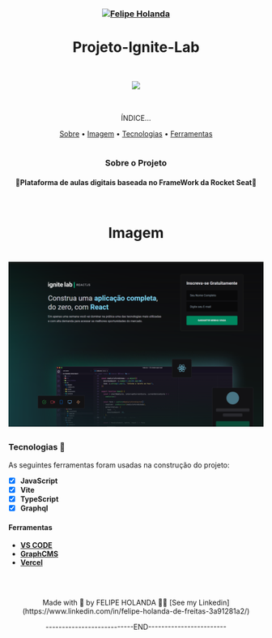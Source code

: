 <h3 align="center">
   <a href="https://www.linkedin.com/in/felipe-holanda-de-freitas-3a91281a2/">
      <img alt="Felipe Holanda" src="https://img.shields.io/badge/-Felipe Holanda-blue?style=flat&logo=Linkedin&logoColor=bluee" />
   </a>
</h3>

<h1 align="center">Projeto-Ignite-Lab</h1>

<br>

<p align="center">
<img src="http://img.shields.io/static/v1?label=STATUS&message=%20FINALIZADO&color=GREEN&style=for-the-badge"/>
</p>

<br>

<p align="center">ÍNDICE...</p>
<p align="center"><a href="#sobre-o-projeto">Sobre</a> • 
<a href="#Imagem">Imagem</a> • 
<a href="#Tecnologias-">Tecnologias</a> • 
<a href="#Ferramentas">Ferramentas</a></p>

<h1></h1>


<h3 align="center">Sobre o Projeto</h3>

<h4 align="center">🚀Plataforma de aulas digitais baseada no FrameWork da Rocket Seat🚀</h4>

<br>


<h1 align="center">Imagem</h1>
<h1 align="center">
   <img alt="Imagem Banner" title="Readme" src="./event-platform/src/img/Banner1.png"/>
</h1>

  ### Tecnologias 🚀

  As seguintes ferramentas foram usadas na construção do projeto:

  - [x] **JavaScript**
  - [x] **Vite**
  - [x] **TypeScript**
  - [x] **Graphql**

  #### Ferramentas

  - [**VS CODE**](https://code.visualstudio.com/)
  - [**GraphCMS**](https://app.graphcms.com/)
  - [**Vercel**](https://www.vercel.com/)


<br>
<br>
  <p align="center">Made with 💜 by FELIPE HOLANDA 👋🏻 [See my Linkedin](https://www.linkedin.com/in/felipe-holanda-de-freitas-3a91281a2/)</p>
   <p align="center">---------------------------END------------------------</p>

